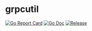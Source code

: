 # grpcutil

[![Go Report Card](https://goreportcard.com/badge/github.com/dangersalad/go-grpcutil?style=flat-square)](https://goreportcard.com/report/github.com/dangersalad/go-grpcutil)
[![Go Doc](https://img.shields.io/badge/godoc-reference-blue.svg?style=flat-square)](https://godoc.org/github.com/dangersalad/go-grpcutil)
[![Release](https://img.shields.io/github/release/dangersalad/go-grpcutil.svg?style=flat-square)](https://github.com/dangersalad/go-grpcutil/releases/latest)

